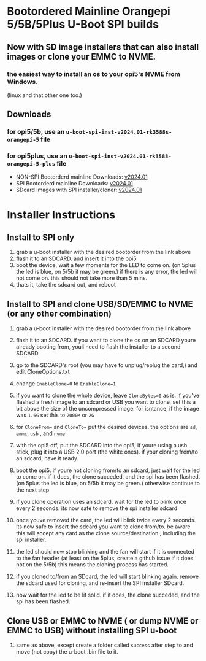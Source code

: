 # Bootordered Mainline Orangepi 5/5B/5Plus U-Boot SPI builds
## Now with SD image installers that can also install images or clone your EMMC to NVME. 

### the easiest way to install an os to your opi5's NVME from Windows.
(linux and that other one too.)


## Downloads
### for opi5/5b, use an `u-boot-spi-inst-v2024.01-rk3588s-orangepi-5` file 
### for opi5plus, use an `u-boot-spi-inst-v2024.01-rk3588-orangepi-5-plus` file
- NON-SPI Bootorderd mainline Downloads: [v2024.01](https://github.com/ArchemedIan/Opi5-u-boot-custom/releases/tag/v2024.01-bootordered)
- SPI Bootorderd mainline Downloads: [v2024.01](https://github.com/ArchemedIan/Opi5-u-boot-custom/releases/tag/v2024.01-bootordered-spi)
- SDcard Images with SPI installer/cloner: [v2024.01](https://github.com/ArchemedIan/Opi5-u-boot-custom/releases/tag/v2024.01-bootordered-SPI-Installer-SDimages)

# Installer Instructions

## Install to SPI only
1) grab a u-boot installer with the desired bootorder from the link above
2) flash it to an SDCARD. and insert it into the opi5
3) boot the device, wait a few moments for the LED to come on. (on 5plus the led is blue, on 5/5b it may be green.) if there is any error, the led will not come on. this should not take more than 5 mins.
4) thats it, take the sdcard out, and reboot

## Install to SPI and clone USB/SD/EMMC to NVME (or any other combination)
1) grab a u-boot installer with the desired bootorder from the link above

1) flash it to an SDCARD. if you want to clone the os on an SDCARD youre already booting from, youll need to flash the installer to a second SDCARD.
1) go to the SDCARD's root (you may have to unplug/replug the card,) and edit CloneOptions.txt
1) change `EnableClone=0` to `EnableClone=1`
1) if you want to clone the whole device, leave `CloneBytes=0` as is. if you've flashed a fresh image to an sdcard or USB you want to clone, set this a bit above the size of the uncompressed image. for isntance, if the image was `1.6G` set this to `2000M` or `2G` 
1) for `CloneFrom=` and `CloneTo=` put the desired devices. the options are `sd`, `emmc`, `usb` , and `nvme`
1) with the opi5 off, put the SDCARD into the opi5, if youre using a usb stick, plug it into a USB 2.0 port (the white ones). if your cloning from/to an sdcard, have it ready.
1) boot the opi5. if youre not cloning from/to an sdcard, just wait for the led to come on. if it does, the clone succeded, and the spi has been flashed. (on 5plus the led is blue, on 5/5b it may be green.) otherwise continue to the next step
1) if you clone operation uses an sdcard, wait for the led to blink once every 2 seconds. its now safe to remove the spi installer sdcard
1) once youve removed the card, the led will blink twice every 2 seconds. its now safe to insert the sdcard you want to clone from/to. be aware this will accept any card as the clone source/destination , including the spi installer. 
1) the led should now stop blinking and the fan will start if it is connected to the fan header (at least on the 5plus, create a github issue if it does not on the 5/5b) this means the cloning process has started.
1) if you cloned to/from an SDcard, the led will start blinking again. remove the sdcard used for cloning, and re-insert the SPI installer SDcard.
1) now wait for the led to be lit solid. if it does, the clone succeded, and the spi has been flashed.

## Clone USB or EMMC to NVME ( or dump NVME or EMMC to USB) without installing SPI u-boot
1) same as above, except create a folder called `success` after step to and move (not copy) the u-boot .bin file to it.
